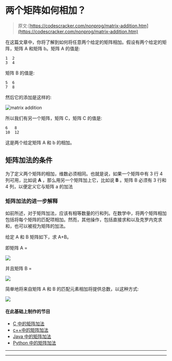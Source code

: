 # 两个矩阵如何相加？

> 原文:[https://codescracker.com/nonprog/matrix-addition.htm](https://codescracker.com/nonprog/matrix-addition.htm)

在这篇文章中，你将了解到如何将任意两个给定的矩阵相加。假设有两个给定的矩阵，矩阵 A 和矩阵 b。矩阵 A 的值是:

```
1  2
3  4
```

矩阵 B 的值是:

```
5  6
7  8
```

然后它的添加是这样的:

![matrix addition](../Images/86144329e528f928847eef50f787f332.png)

所以我们有另一个矩阵，矩阵 C，矩阵 C 的值是:

```
6   8
10  12
```

这是两个给定矩阵 A 和 b 的相加。

## 矩阵加法的条件

为了定义两个矩阵的相加，维数必须相同。也就是说，如果一个矩阵中有 3 行 4 列可用，比如说 **A** ，那么用另一个矩阵加上它，比如说 **B** 。矩阵 B 必须有 3 行和 4 列，以便定义它与矩阵 a 的加法

### 矩阵加法的进一步解释

如前所述，对于矩阵加法，应该有相等数量的行和列。在数学中，将两个矩阵相加包括将每个矩阵的匹配项相加。然而，其他操作，包括直接求和以及克罗内克求和，也可以被视为矩阵的加法。

给定 A 和 B 矩阵如下，求 A+B。

即矩阵 A =

![](../Images/650a21960b435a64aacf4696209b6709.png)

并且矩阵 B =

![](../Images/845332f7df8159177a0454c59f790dfe.png)

简单地将来自矩阵 A 和 B 的匹配元素相加将提供总数，以这种方式:

![](../Images/1001b31ee8dd5648389c4c77de5ae66a.png)

#### 在此基础上制作的节目

*   [C 中的矩阵加法](/c/program/c-program-add-two-matrices.htm)
*   [c++中的矩阵加法](/cpp/program/cpp-program-add-two-matrices.htm)
*   [Java 中的矩阵加法](/java/program/java-program-add-two-matrices.htm)
*   [Python 中的矩阵加法](/python/program/python-program-add-two-matrices.htm)

* * *

* * *